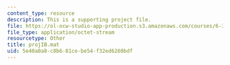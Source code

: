 ```yaml
---
content_type: resource
description: This is a supporting project file.
file: https://ol-ocw-studio-app-production.s3.amazonaws.com/courses/6-341-discrete-time-signal-processing-fall-2005/5e40a0a8c8b681cebe54f32ed6260bdf_projIB.mat
file_type: application/octet-stream
resourcetype: Other
title: projIB.mat
uid: 5e40a0a8-c8b6-81ce-be54-f32ed6260bdf
---
```


